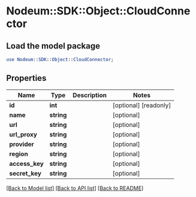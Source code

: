 # Nodeum::SDK::Object::CloudConnector

## Load the model package
```perl
use Nodeum::SDK::Object::CloudConnector;
```

## Properties
Name | Type | Description | Notes
------------ | ------------- | ------------- | -------------
**id** | **int** |  | [optional] [readonly] 
**name** | **string** |  | [optional] 
**url** | **string** |  | [optional] 
**url_proxy** | **string** |  | [optional] 
**provider** | **string** |  | [optional] 
**region** | **string** |  | [optional] 
**access_key** | **string** |  | [optional] 
**secret_key** | **string** |  | [optional] 

[[Back to Model list]](../README.md#documentation-for-models) [[Back to API list]](../README.md#documentation-for-api-endpoints) [[Back to README]](../README.md)


